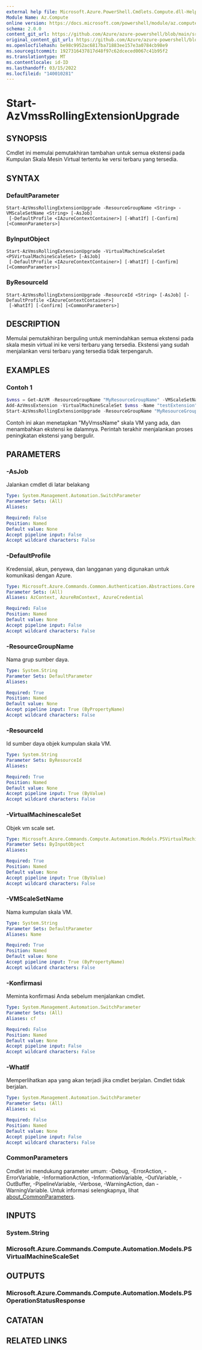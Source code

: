 ```yaml
---
external help file: Microsoft.Azure.PowerShell.Cmdlets.Compute.dll-Help.xml
Module Name: Az.Compute
online version: https://docs.microsoft.com/powershell/module/az.compute/start-azvmssrollingextensionupgrade
schema: 2.0.0
content_git_url: https://github.com/Azure/azure-powershell/blob/main/src/Compute/Compute/help/Start-AzVmssRollingExtensionUpgrade.md
original_content_git_url: https://github.com/Azure/azure-powershell/blob/main/src/Compute/Compute/help/Start-AzVmssRollingExtensionUpgrade.md
ms.openlocfilehash: be98c9952ac6817ba71883ee157e3a0784cb98e9
ms.sourcegitcommit: 1927316437817d48f97c62dceced0067c41b95f2
ms.translationtype: MT
ms.contentlocale: id-ID
ms.lasthandoff: 03/15/2022
ms.locfileid: "140010281"
---
```

# Start-AzVmssRollingExtensionUpgrade

## SYNOPSIS
Cmdlet ini memulai pemutakhiran tambahan untuk semua ekstensi pada Kumpulan Skala Mesin Virtual tertentu ke versi terbaru yang tersedia. 

## SYNTAX

### DefaultParameter
```
Start-AzVmssRollingExtensionUpgrade -ResourceGroupName <String> -VMScaleSetName <String> [-AsJob]
 [-DefaultProfile <IAzureContextContainer>] [-WhatIf] [-Confirm] [<CommonParameters>]
```

### ByInputObject
```
Start-AzVmssRollingExtensionUpgrade -VirtualMachineScaleSet <PSVirtualMachineScaleSet> [-AsJob]
 [-DefaultProfile <IAzureContextContainer>] [-WhatIf] [-Confirm] [<CommonParameters>]
```

### ByResourceId
```
Start-AzVmssRollingExtensionUpgrade -ResourceId <String> [-AsJob] [-DefaultProfile <IAzureContextContainer>]
 [-WhatIf] [-Confirm] [<CommonParameters>]
```

## DESCRIPTION
Memulai pemutakhiran berguling untuk memindahkan semua ekstensi pada skala mesin virtual ini ke versi terbaru yang tersedia.
Ekstensi yang sudah menjalankan versi terbaru yang tersedia tidak terpengaruh.

## EXAMPLES

### Contoh 1
```powershell
$vmss = Get-AzVM -ResourceGroupName "MyResourceGroupName" -VMScaleSetName "MyVmssName";
Add-AzVmssExtension -VirtualMachineScaleSet $vmss -Name "testExtension" -Publisher Microsoft.CPlat.Core -Type "NullWindows" -TypeHandlerVersion "3.0" -AutoUpgradeMinorVersion $True  -Setting "";
Start-AzVmssRollingExtensionUpgrade -ResourceGroupName "MyResourceGroupName" -VMScaleSetName "MyVmssName";
```

Contoh ini akan menetapkan "MyVmssName" skala VM yang ada, dan menambahkan ekstensi ke dalamnya. Perintah terakhir menjalankan proses peningkatan ekstensi yang bergulir. 

## PARAMETERS

### -AsJob
Jalankan cmdlet di latar belakang

```yaml
Type: System.Management.Automation.SwitchParameter
Parameter Sets: (All)
Aliases:

Required: False
Position: Named
Default value: None
Accept pipeline input: False
Accept wildcard characters: False
```

### -DefaultProfile
Kredensial, akun, penyewa, dan langganan yang digunakan untuk komunikasi dengan Azure.

```yaml
Type: Microsoft.Azure.Commands.Common.Authentication.Abstractions.Core.IAzureContextContainer
Parameter Sets: (All)
Aliases: AzContext, AzureRmContext, AzureCredential

Required: False
Position: Named
Default value: None
Accept pipeline input: False
Accept wildcard characters: False
```

### -ResourceGroupName
Nama grup sumber daya.

```yaml
Type: System.String
Parameter Sets: DefaultParameter
Aliases:

Required: True
Position: Named
Default value: None
Accept pipeline input: True (ByPropertyName)
Accept wildcard characters: False
```

### -ResourceId
Id sumber daya objek kumpulan skala VM. 

```yaml
Type: System.String
Parameter Sets: ByResourceId
Aliases:

Required: True
Position: Named
Default value: None
Accept pipeline input: True (ByValue)
Accept wildcard characters: False
```

### -VirtualMachinescaleSet
Objek vm scale set.

```yaml
Type: Microsoft.Azure.Commands.Compute.Automation.Models.PSVirtualMachineScaleSet
Parameter Sets: ByInputObject
Aliases:

Required: True
Position: Named
Default value: None
Accept pipeline input: True (ByValue)
Accept wildcard characters: False
```

### -VMScaleSetName
Nama kumpulan skala VM.

```yaml
Type: System.String
Parameter Sets: DefaultParameter
Aliases: Name

Required: True
Position: Named
Default value: None
Accept pipeline input: True (ByPropertyName)
Accept wildcard characters: False
```

### -Konfirmasi
Meminta konfirmasi Anda sebelum menjalankan cmdlet.

```yaml
Type: System.Management.Automation.SwitchParameter
Parameter Sets: (All)
Aliases: cf

Required: False
Position: Named
Default value: None
Accept pipeline input: False
Accept wildcard characters: False
```

### -WhatIf
Memperlihatkan apa yang akan terjadi jika cmdlet berjalan.
Cmdlet tidak berjalan.

```yaml
Type: System.Management.Automation.SwitchParameter
Parameter Sets: (All)
Aliases: wi

Required: False
Position: Named
Default value: None
Accept pipeline input: False
Accept wildcard characters: False
```

### CommonParameters
Cmdlet ini mendukung parameter umum: -Debug, -ErrorAction, -ErrorVariable, -InformationAction, -InformationVariable, -OutVariable, -OutBuffer, -PipelineVariable, -Verbose, -WarningAction, dan -WarningVariable. Untuk informasi selengkapnya, lihat [about_CommonParameters](http://go.microsoft.com/fwlink/?LinkID=113216).

## INPUTS

### System.String

### Microsoft.Azure.Commands.Compute.Automation.Models.PSVirtualMachineScaleSet

## OUTPUTS

### Microsoft.Azure.Commands.Compute.Automation.Models.PSOperationStatusResponse

## CATATAN

## RELATED LINKS
